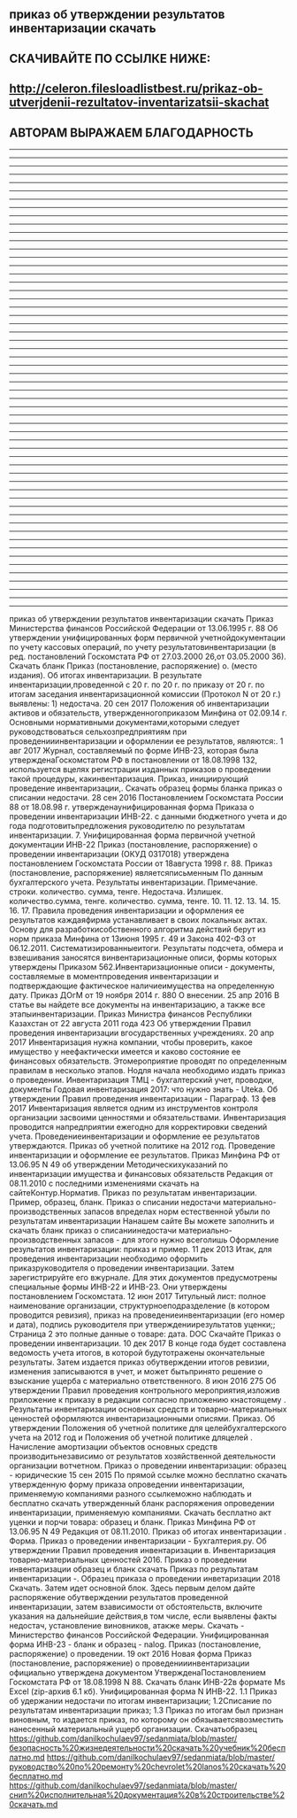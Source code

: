 приказ об утверждении результатов инвентаризации скачать
--------------------------------------------------
СКАЧИВАЙТЕ ПО ССЫЛКЕ НИЖЕ:
--------------------------------------------------
http://celeron.filesloadlistbest.ru/prikaz-ob-utverjdenii-rezultatov-inventarizatsii-skachat
--------------------------------------------------
АВТОРАМ ВЫРАЖАЕМ БЛАГОДАРНОСТЬ
--------------------------------------------------
--------------------------------------------------
--------------------------------------------------
--------------------------------------------------
--------------------------------------------------
--------------------------------------------------
--------------------------------------------------
--------------------------------------------------
--------------------------------------------------
--------------------------------------------------
--------------------------------------------------
--------------------------------------------------
--------------------------------------------------
--------------------------------------------------
--------------------------------------------------
--------------------------------------------------
--------------------------------------------------
--------------------------------------------------
--------------------------------------------------
--------------------------------------------------
--------------------------------------------------
--------------------------------------------------
--------------------------------------------------
--------------------------------------------------
--------------------------------------------------
--------------------------------------------------
--------------------------------------------------
--------------------------------------------------
--------------------------------------------------
--------------------------------------------------
--------------------------------------------------
--------------------------------------------------
--------------------------------------------------
--------------------------------------------------
--------------------------------------------------
--------------------------------------------------
--------------------------------------------------
--------------------------------------------------
--------------------------------------------------
--------------------------------------------------
--------------------------------------------------
--------------------------------------------------
--------------------------------------------------
--------------------------------------------------
--------------------------------------------------
--------------------------------------------------
--------------------------------------------------
--------------------------------------------------
--------------------------------------------------
--------------------------------------------------
--------------------------------------------------
--------------------------------------------------
--------------------------------------------------
--------------------------------------------------
--------------------------------------------------
--------------------------------------------------
--------------------------------------------------
приказ об утверждении результатов инвентаризации скачать Приказ Министерства финансов Российской Федерации от 13.06.1995 г. 88 Об утверждении унифицированных форм первичной учетнойдокументации по учету кассовых операций, по учету результатовинвентаризации (в ред. постановлений Госкомстата РФ от 27.03.2000  26,от 03.05.2000  36). Скачать бланк Приказ (постановление, распоряжение) о. (место издания). Об итогах инвентаризации. В результате инвентаризации,проведенной с   20 г. по   20 г. по приказу от  20 г. по итогам заседания инвентаризационной комиссии (Протокол N  от   20 г.) выявлены: 1) недостача. 20 сен 2017   Положения об инвентаризации активов и обязательств, утвержденногоприказом Минфина от 02.09.14 г.  Основными нормативными документами,которыми следует руководствоваться сельхозпредприятиям при проведенииинвентаризации и оформлении ее результатов, являются:. 1 авг 2017  Журнал, составляемый по форме ИНВ-23, которая была утвержденаГоскомстатом РФ в постановлении от 18.08.1998  132, используется вцелях регистрации изданных приказов о проведении такой процедуры, какинвентаризация. Приказ, инициирующий проведение инвентаризации,. Скачать образец формы бланка приказ о списании недостачи. 28 сен 2016  Постановлением Госкомстата России  88 от 18.08.98 г. утвержденаунифицированная форма Приказа о проведении инвентаризации  ИНВ-22.  с данными бюджетного учета и до   года подготовитьпредложения руководителю по результатам инвентаризации. 7. Унифицированная форма первичной учетной документации ИНВ-22 Приказ (постановление, распоряжение) о проведении инвентаризации (ОКУД 0317018) утверждена постановлением Госкомстата России от 18августа 1998 г. 88. Приказ (постановление, распоряжение) являетсяписьменным
По данным бухгалтерского учета. Результаты инвентаризации. Примечание.  строки. количество. сумма, тенге. Недостача. Излишек. количество.сумма, тенге. количество. сумма, тенге. 10. 11. 12. 13. 14. 15. 16. 17. Правила проведения инвентаризации и оформления ее результатов каждаяфирма устанавливает в своих локальных актах. Основу для разработкисобственного алгоритма действий берут из норм приказа Минфина от 13июня 1995 г.  49 и Закона  402-ФЗ от 06.12.2011. Систематизированныеитоги. Результаты подсчета, обмера и взвешивания заносятся винвентаризационные описи, формы которых утверждены Приказом 562.Инвентаризационные описи - документы, составляемые в моментпроведения инвентаризации и подтверждающие фактическое наличиеимущества на определенную дату. Приказ ДОгМ от 19 ноября 2014 г.  880 О внесении. 25 апр 2016  В статье вы найдете все документы на инвентаризацию, а также все этапыинвентаризации. Приказ Министра финансов Республики Казахстан от 22 августа 2011 года 423 Об утверждении Правил проведения инвентаризации вгосударственных учреждениях. 20 апр 2017  Инвентаризация нужна компании, чтобы проверить, какое имущество у неефактически имеется и каково состояние ее финансовых обязательств. Этомероприятие проводят по определенным правилам в несколько этапов. Нодля начала необходимо издать приказ о проведении. Инвентаризация ТМЦ - бухгалтерский учет, проводки, документы
Годовая инвентаризация  2017: что нужно знать - Uteka. Об утверждении Правил проведения инвентаризации - Параграф. 13 фев 2017  Инвентаризация является одним из инструментов контроля организации засвоими ценностями и обязательствами. Инвентаризация проводится напредприятии ежегодно для корректировки сведений учета. Проведениеинвентаризации и оформление ее результатов утверждаются. Приказ об учетной политике на 2012 год. Проведение инвентаризации и оформление ее результатов. Приказ Минфина РФ от 13.06.95 N 49 об утверждении Методическихуказаний по инвентаризации имущества и финансовых обязательств Редакция от 08.11.2010  с последними изменениями скачать на сайтеКонтур.Норматив. Приказ по результатам инвентаризации. Пример, образец, бланк. Приказ о списании недостачи материально-производственных запасов впределах норм естественной убыли по результатам инвентаризации  Нанашем сайте Вы можете заполнить и скачать бланк приказ о списаниинедостачи материально-производственных запасов - для этого нужно всеголишь
Оформление результатов инвентаризации: приказ и пример. 11 дек 2013  Итак, для проведения инвентаризации необходимо оформить приказруководителя о проведении инвентаризации. Затем зарегистрируйте его вжурнале. Для этих документов предусмотрены специальные формы  ИНВ-22 и  ИНВ-23. Они утверждены постановлением Госкомстата. 12 июн 2017  Титульный лист: полное наименование организации, структурноеподразделение (в котором проводится ревизия), приказ на проведениеинвентаризации (его номер и дата), подпись руководителя при утверждениирезультатов уценки;; Страница 2  это полные данные о товаре: дата. DOC Скачайте Приказ о проведении инвентаризации. 10 дек 2017  В конце года будет составлена ведомость учета итогов, в которой будутотражены окончательные результаты. Затем издается приказ обутверждении итогов ревизии, изменения записываются в учет, и может бытьпринято решение о взыскание ущерба с материально ответственного. 8 июн 2016  275 Об утверждении Правил проведения контрольного мероприятия,изложив приложение к приказу в редакции согласно приложению кнастоящему . Результаты инвентаризации основных средств и товарно-материальных ценностей оформляются инвентаризационными описями. Приказ. Об утверждении Положения об учетной политике для целейбухгалтерского учета на 2012 год и Положения об учетной политике дляцелей . Начисление амортизации объектов основных средств производитьнезависимо от результатов хозяйственной деятельности организации вотчетном. Приказ о проведении инвентаризации: образец - юридические
15 сен 2015  По прямой ссылке можно бесплатно скачать утвержденную форму приказа опроведении инвентаризации, применяемую компаниями разного  ссылкеможно наблюдать и бесплатно скачать утвержденный бланк распоряжения опроведении инвентаризации, применяемую компаниями. Скачать бесплатно акт уценки и порчи товара: образец и бланк. Приказ Минфина РФ от 13.06.95 N 49  Редакция от 08.11.2010. Приказ об итогах инвентаризации . Форма. Приказ о проведении инвентаризации - Бухгалтерия.ру. Об утверждении Правил проведения инвентаризации в. Инвентаризация товарно-материальных ценностей 2016. Приказ о проведении инвентаризации образец и бланк скачать
Приказ по результатам инвентаризации -. Образец приказа о проведении инветаризации 2018  Скачать. Затем идет основной блок. Здесь первым делом дайте распоряжение обутверждении результатов проведенной инвентаризации, затем  взависимости от обстоятельств, включите указания на дальнейшие действия,в том числе, если выявлены факты недостач, установление виновников, атакже меры. Скачать - Министерство финансов Российской Федерации. Унифицированная форма  ИНВ-23 - бланк и образец - nalog. Приказ (постановление, распоряжение) о проведении. 19 окт 2016  Новая форма Приказ (постановление, распоряжение) о проведенииинвентаризации официально утверждена документом УтвержденаПостановлением Госкомстата РФ от 18.08.1998 N 88. Скачать бланк ИНВ-22в формате Ms Excel (zip-архив 6.1 кб). Унифицированная форма N ИНВ-22. 1.1 Приказ об удержании недостачи по итогам инвентаризации; 1.2Списание по результатам инвентаризации  приказ; 1.3 Приказ по итогам был признан виновным, то издается приказ, по которому он обязываетсявозместить нанесенный материальный ущерб организации. Скачатьобразец
https://github.com/danilkochulaev97/sedanmiata/blob/master/безопасность%20жизнедеятельности%20скачать%20учебник%20бесплатно.md
https://github.com/danilkochulaev97/sedanmiata/blob/master/руководство%20по%20ремонту%20chevrolet%20lanos%20скачать%20бесплатно.md
https://github.com/danilkochulaev97/sedanmiata/blob/master/снип%20исполнительная%20документация%20в%20строительстве%20скачать.md